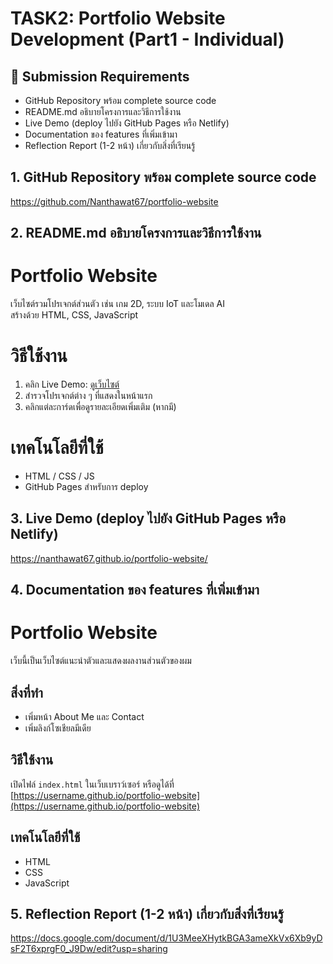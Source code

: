# TASK2: Portfolio Website Development (Part1 - Individual)

## 📝 Submission Requirements
- GitHub Repository พร้อม complete source code
- README.md อธิบายโครงการและวิธีการใช้งาน
- Live Demo (deploy ไปยัง GitHub Pages หรือ Netlify)
- Documentation ของ features ที่เพิ่มเข้ามา
- Reflection Report (1-2 หน้า) เกี่ยวกับสิ่งที่เรียนรู้

## 1. GitHub Repository พร้อม complete source code
https://github.com/Nanthawat67/portfolio-website


## 2. README.md อธิบายโครงการและวิธีการใช้งาน
# Portfolio Website

เว็บไซต์รวมโปรเจกต์ส่วนตัว เช่น เกม 2D, ระบบ IoT และโมเดล AI  
สร้างด้วย HTML, CSS, JavaScript

# วิธีใช้งาน

1. คลิก Live Demo: [ดูเว็บไซต์](https://nanthawat67.github.io/portfolio-website/)
2. สำรวจโปรเจกต์ต่าง ๆ ที่แสดงในหน้าแรก
3. คลิกแต่ละการ์ดเพื่อดูรายละเอียดเพิ่มเติม (หากมี)

# เทคโนโลยีที่ใช้

- HTML / CSS / JS
- GitHub Pages สำหรับการ deploy


## 3. Live Demo (deploy ไปยัง GitHub Pages หรือ Netlify)
https://nanthawat67.github.io/portfolio-website/


## 4. Documentation ของ features ที่เพิ่มเข้ามา
# Portfolio Website

เว็บนี้เป็นเว็บไซต์แนะนำตัวและแสดงผลงานส่วนตัวของผม

## สิ่งที่ทำ

- เพิ่มหน้า About Me และ Contact
- เพิ่มลิงก์โซเชียลมีเดีย

## วิธีใช้งาน

เปิดไฟล์ `index.html` ในเว็บเบราว์เซอร์ หรือดูได้ที่ [https://username.github.io/portfolio-website](https://username.github.io/portfolio-website)

## เทคโนโลยีที่ใช้

- HTML
- CSS
- JavaScript


## 5. Reflection Report (1-2 หน้า) เกี่ยวกับสิ่งที่เรียนรู้
https://docs.google.com/document/d/1U3MeeXHytkBGA3ameXkVx6Xb9yDsF2T6xprgF0_J9Dw/edit?usp=sharing




